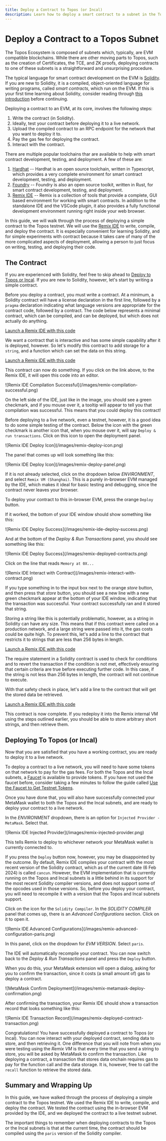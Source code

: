 ```yaml
---
title: Deploy a Contract to Topos (or Incal)
description: Learn how to deploy a smart contract to a subnet in the Topis ecosystem, such as the Topos or Incal subnets.
---
```


# Deploy a Contract to a Topos Subnet

The Topos Ecosystem is composed of subnets which, typically, are EVM compatible blockchains. While there are other moving parts to Topos, such as the creation of Certificates, the TCE, and ZK proofs, deploying contracts to one of these subnets is a straightforward and unsurprising procedure.

The typical language for smart contract development on the EVM is [Solidity](https://docs.soliditylang.org/en/latest). If you are new to Solidity, it is a compiled, object-oriented language for writing programs, called _smart contracts_, which run on the EVM. If this is your first time learning about Solidity, consider reading through [this introduction](https://docs.soliditylang.org/en/latest/introduction-to-smart-contracts.html) before continuing.

Deploying a contract to an EVM, at its core, involves the following steps:

1. Write the contract (in Solidity).
1. Ideally, test your contract before deploying it to a live network.
1. Upload the compiled contract to an RPC endpoint for the network that you want to deploy it to.
1. Pay the gas fee for deploying the contract.
1. Interact with the contract.

There are multiple popular toolchains thar are available to help with smart contract development, testing, and deployment. A few of these are:

1. [Hardhat](https://hardhat.org/) -- Hardhat is an open source toolchain, written in Typescript, which provides a very complete environment for smart contract development, testing, and deployment. 
1. [Foundry](https://book.getfoundry.sh/) -- Foundry is also an open source toolkit, written in Rust, for smart contract development, testing, and deployment.
1. [Remix IDE](https://remix-project.org/) -- Remix is a collection of tools that provide a complete, GUI based environment for working with smart contracts. In addition to the standalone IDE and the VSCode plugin, it also provides a fully functional development environment running right inside your web browser.

In this guide, we will walk through the process of deploying a simple contract to the Topos testnet. We will use the [Remix IDE](https://remix.ethereum.org) to write, compile, and deploy the contract. It is especially convenient for learning Solidity, and for simple experiments with contract because it takes care of many of the more complicated aspects of deployment, allowing a person to just focus on writing, testing, and deploying their code.

## The Contract

If you are experienced with Solidity, feel free to skip ahead to [Deploy to Topos or Incal](#deploying-to-topos-or-incal-). If you are new to Solidity, however, let's start by writing a simple contract.

Before you deploy a contract, you must write a contract. At a minimum, a Solidity contract will have a license declaration in the first line, followed by a `pragma` declaration indicating what language versions are appropriate for the contract code, followed by a contract. The code below represents a minimal contract, which can be compiled, and can be deployed, but which does not actually do anything.

<GitHubCodeBlock language="solidity" org="topos-protocol" repo="example-code-depot" path="/examples/docs.topos.technology/tutorials/deploy-a-contract-on-topos/memory-1.sol" lines="1..5" />

[Launch a Remix IDE with this code](https://remix.ethereum.org/topos-protocol/example-code-depot/blob/main/examples/docs.topos.technology/tutorials/deploy-a-contract-on-topos/memory-1.sol)

We want a contract that is interactive and has some simple capability after it is deployed, however. So let's modify this contract to add storage for a `string`, and a function which can set the data on this string.

<GitHubCodeBlock language="solidity" org="topos-protocol" repo="example-code-depot" path="/examples/docs.topos.technology/tutorials/deploy-a-contract-on-topos/memory-2.sol" lines="1..10" highlights="5..9" />

[Launch a Remix IDE with this code](https://remix.ethereum.org/topos-protocol/example-code-depot/blob/main/examples/docs.topos.technology/tutorials/deploy-a-contract-on-topos/memory-2.sol)

This contract can now do something. If you click on the link above, to the Remix IDE, it will open this code into an editor.

<ZoomImage small>
![Remix IDE Compilation Successful](/images/remix-compilation-successful.png)
</ZoomImage>

On the left side of the IDE, just like in the image, you should see a green checkmark, and if you mouse over it, a tooltip will appear to tell you that compilation was successful. This means that you could deploy this contract!

Before deploying to a live network, even a testnet, however, it is a good idea to do some simple testing of the contract. Below the icon with the green checkmark is another icon that, when you mouse over it, will say `Deploy & run transactions`. Click on this icon to open the deployment panel.

<ZoomImage small>
![Remix IDE Deploy Icon](/images/remix-deploy-icon.png)
</ZoomImage>

The panel that comes up will look something like this:

<ZoomImage small>
![Remix IDE Deploy Icon](/images/remix-deploy-panel.png)
</ZoomImage>

If it is not already selected, click on the dropdown below _ENVIRONMENT_, and select `Remix VM (Shanghai)`. This is a purely in-browser EVM managed by the IDE, which makes it ideal for basic testing and debugging, since the contract never leaves your browser.

To deploy your contract to this in-browser EVM, press the orange `Deploy` button.

If it worked, the bottom of your IDE window should show something like this:

<ZoomImage small>
![Remix IDE Deploy Success](/images/remix-ide-deploy-success.png)
</ZoomImage>

And at the bottom of the _Deploy & Run Transactions_ panel, you should see something like this:

<ZoomImage small>
![Remix IDE Deploy Success](/images/remix-deployed-contracts.png)
</ZoomImage>

Click on the line that reads `Memory at 0X...`

<ZoomImage small>
![Remix IDE Interact with Contract](/images/remix-interact-with-contract.png)
</ZoomImage> 

If you type something in to the input box next to the orange _store_ button, and then press that _store_ button, you should see a new line with a new green checkmark appear at the bottom of your IDE window, indicating that the transaction was successful. Your contract successfully ran and it stored that string.

Storing a string like this is potentially problematic, however, as a string in Solidity can have any size. This means that if this contract were called on a production network, and a large string were passed into it, the gas costs could be quite high. To prevent this, let's add a line to the contract that restricts it to strings that are less than 256 bytes in length.

<GitHubCodeBlock language="solidity" org="topos-protocol" repo="example-code-depot" path="/examples/docs.topos.technology/tutorials/deploy-a-contract-on-topos/memory-3.sol" lines="1..11" highlights="8" />

[Launch a Remix IDE with this code](https://remix.ethereum.org/topos-protocol/example-code-depot/blob/main/examples/docs.topos.technology/tutorials/deploy-a-contract-on-topos/memory-3.sol)

The require statement in a Solidity contract is used to check for conditions and to revert the transaction if the condition is not met, effectively ensuring that certain criteria are true before executing further code. In this case, if the string is not less than 256 bytes in length, the contract will not continue to execute.

With that safety check in place, let's add a line to the contract that will get the stored data be retrieved.

<GitHubCodeBlock language="solidity" org="topos-protocol" repo="example-code-depot" path="/examples/docs.topos.technology/tutorials/deploy-a-contract-on-topos/memory.sol" lines="1..15" highlights="12..14" />

[Launch a Remix IDE with this code](https://remix.ethereum.org/topos-protocol/example-code-depot/blob/main/examples/docs.topos.technology/tutorials/deploy-a-contract-on-topos/memory.sol)

This contract is now complete. If you redeploy it into the Remix internal VM using the steps outlined earlier, you should be able to store arbitrary short strings, and then retrieve them.

## Deploying To Topos (or Incal)

Now that you are satisfied that you have a working contract, you are ready to deploy it to a live network.

To deploy a contract to a live network, you will need to have some tokens on that network to pay for the gas fees. For both the Topos and the Incal subnets, a [Faucet](https://faucet.testnet-1.topos.technology/) is available to provide tokens. If you have not used the faucet before, consider taking a few minutes to follow the guide called [Use the Faucet to Get Testnet Tokens](/content/how-to/use-the-testnet.html).

Once you have done that, you will also have successfully connected your MetaMask wallet to both the Topos and the Incal subnets, and are ready to deploy your contract to a live network.

In the _ENVIRONMENT_ dropdown, there is an option for `Injected Provider - MetaMask`. Select that.

<ZoomImage small>
![Remix IDE Injected Provider](/images/remix-injected-provider.png)
</ZoomImage>

This tells Remix to deploy to whichever network your MetaMask wallet is currently connected to.

If you press the `Deploy` button now, however, you may be disappointed by the outcome. By default, Remix IDE compiles your contract with the most recent version of the Solidity contract, which as of the current date (6 Feb 2024) is called `cancun`. However, the EVM implementation that is currently running on the Topos and Incal subnets is a little behind in its support for the most recent Solidity compiler versions, and does not support some of the opcodes used in those versions. So, before you deploy your contract, you will need to recompile it with a version that the Topos and Incal subnets support.

Click on the icon for the `Solidity Compiler`. In the _SOLIDITY COMPILER_ panel that comes up, there is an _Advanced Configurations_ section. Click on it to open it.

<ZoomImage small>
![Remix IDE Advanced Configurations](/images/remix-advanced-configuration-paris.png)
</ZoomImage>

In this panel, click on the dropdown for _EVM VERSION_. Select `paris`.

The IDE will automatically recompile your contract. You can now switch back to the _Deploy & Run Transactions_ panel and press the `Deploy` button.

When you do this, your MetaMask extension will open a dialog, asking for you to confirm the transaction, since it costs (a small amount of) gas to deploy a contract.

<ZoomImage small>
![MetaMask Confirm Deployment](/images/remix-metamask-deploy-confirmation.png)
</ZoomImage>

After confirming the transaction, your Remix IDE should show a transaction record that looks something like this:

<ZoomImage small>
![Remix IDE Transaction Record](/images/remix-deployed-contract-transaction.png)
</ZoomImage>

Congratulations! You have successfully deployed a contract to Topos (or Incal). You can now interact with your deployed contract, sending data to store, and then retrieving it. One difference that you will note from when you were testing using the _Remix VM_ is that every time that you send a string to store, you will be asked by MetaMask to confirm the transaction. Like deploying a contract, a transaction that stores data onchain requires gas to pay for the function call and the data storage. It is, however, free to call the `recall` function to retrieve the stored data.

## Summary and Wrapping Up

In this guide, we have walked through the process of deploying a simple contract to the Topos testnet. We used the Remix IDE to write, compile, and deploy the contract. We tested the contract using the in-browser EVM provided by the IDE, and we deployed the contract to a live testnet subnet.

The important things to remember when deploying contracts to the Topos or the Incal subnets is that at the current time, the contract should be compiled using the `paris` version of the Solidity compiler.